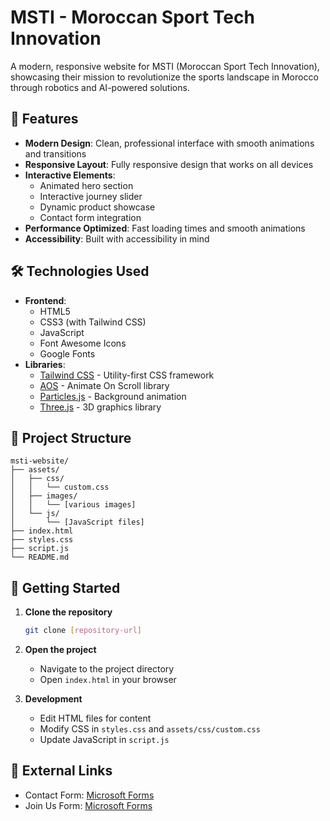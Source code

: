 # MSTI - Moroccan Sport Tech Innovation

A modern, responsive website for MSTI (Moroccan Sport Tech Innovation), showcasing their mission to revolutionize the sports landscape in Morocco through robotics and AI-powered solutions.

## 🚀 Features

- **Modern Design**: Clean, professional interface with smooth animations and transitions
- **Responsive Layout**: Fully responsive design that works on all devices
- **Interactive Elements**: 
  - Animated hero section
  - Interactive journey slider
  - Dynamic product showcase
  - Contact form integration
- **Performance Optimized**: Fast loading times and smooth animations
- **Accessibility**: Built with accessibility in mind

## 🛠️ Technologies Used

- **Frontend**:
  - HTML5
  - CSS3 (with Tailwind CSS)
  - JavaScript
  - Font Awesome Icons
  - Google Fonts
- **Libraries**:
  - [Tailwind CSS](https://tailwindcss.com/) - Utility-first CSS framework
  - [AOS](https://michalsnik.github.io/aos/) - Animate On Scroll library
  - [Particles.js](https://vincentgarreau.com/particles.js/) - Background animation
  - [Three.js](https://threejs.org/) - 3D graphics library

## 📁 Project Structure

```
msti-website/
├── assets/
│   ├── css/
│   │   └── custom.css
│   ├── images/
│   │   └── [various images]
│   └── js/
│       └── [JavaScript files]
├── index.html
├── styles.css
├── script.js
└── README.md
```

## 🚀 Getting Started

1. **Clone the repository**
   ```bash
   git clone [repository-url]
   ```

2. **Open the project**
   - Navigate to the project directory
   - Open `index.html` in your browser

3. **Development**
   - Edit HTML files for content
   - Modify CSS in `styles.css` and `assets/css/custom.css`
   - Update JavaScript in `script.js`


## 🔗 External Links

- Contact Form: [Microsoft Forms](https://forms.office.com/r/GNmTBZmzrK)
- Join Us Form: [Microsoft Forms](https://forms.office.com/r/iLbQ17K4MA)

#
